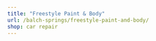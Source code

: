 ```yaml
---
title: "Freestyle Paint & Body"
url: /balch-springs/freestyle-paint-and-body/
shop: car repair
---
```


